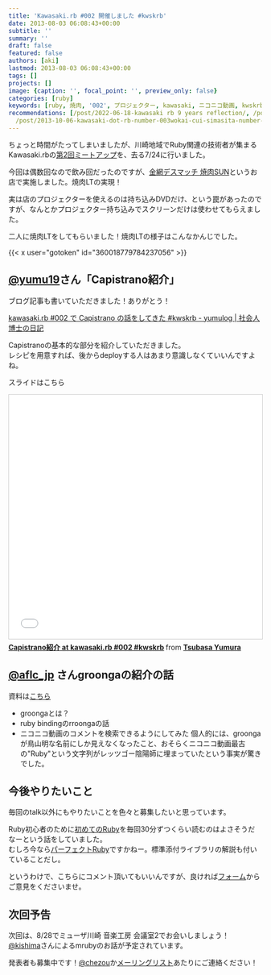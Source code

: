 ```yaml
---
title: 'Kawasaki.rb #002 開催しました #kwskrb'
date: 2013-08-03 06:08:43+00:00
subtitle: ''
summary: ''
draft: false
featured: false
authors: [aki]
lastmod: 2013-08-03 06:08:43+00:00
tags: []
projects: []
image: {caption: '', focal_point: '', preview_only: false}
categories: [ruby]
keywords: [ruby, 焼肉, '002', プロジェクター, kawasaki, ニコニコ動画, kwskrb, rb, 紹介, コメント]
recommendations: [/post/2022-06-18-kawasaki rb 9 years reflection/, /post/2016-08-23-chuan-qi-rubyhui-yi-01wokai-cui-simasita-number-kwsk01/,
  /post/2013-10-06-kawasaki-dot-rb-number-003wokai-cui-simasita-number-kwskrb/]
---
```

ちょっと時間がたってしまいましたが、川崎地域でRuby関連の技術者が集まるKawasaki.rbの[第2回ミートアップ](https://manage.doorkeeper.jp/groups/kawasakirb/events/4895)を、去る7/24に行いました。

今回は偶数回なので飲み回だったのですが、[金網デスマッチ 焼肉SUN](http://r.gnavi.co.jp/p427500/)というお店で実施しました。焼肉LTの実現！

実は店のプロジェクターを使えるのは持ち込みDVDだけ、という罠があったのですが、なんとかプロジェクター持ち込みでスクリーンだけは使わせてもらえました。

二人に焼肉LTをしてもらいました！焼肉LTの様子はこんなかんじでした。

{{< x user="gotoken" id="360018779784237056" >}}


## [@yumu19](http://twitter.com/yumu19)さん「Capistrano紹介」
ブログ記事も書いていただきました！ありがとう！

[kawasaki.rb #002 で Capistrano の話をしてきた #kwskrb - yumulog | 社会人博士の日記](http://yumulog.hatenablog.com/entry/2013/08/02/204449)

Capistranoの基本的な部分を紹介していただきました。  
レシピを用意すれば、後からdeployする人はあまり意識しなくていいんですよね。

スライドはこちら  

<iframe src="//www.slideshare.net/slideshow/embed_code/key/pDYE31FqFWqMeW" width="595" height="485" frameborder="0" marginwidth="0" marginheight="0" scrolling="no" style="border:1px solid #CCC; border-width:1px; margin-bottom:5px; max-width: 100%;" allowfullscreen> </iframe> <div style="margin-bottom:5px"> <strong> <a href="//www.slideshare.net/TsubasaYumura/capistrano-at" title="Capistrano紹介 at kawasaki.rb #002 #kwskrb" target="_blank">Capistrano紹介 at kawasaki.rb #002 #kwskrb</a> </strong> from <strong><a href="//www.slideshare.net/TsubasaYumura" target="_blank">Tsubasa Yumura</a></strong> </div>

## [@aflc\_jp](http://twitter.com/aflc_jp) さんgroongaの紹介の話
資料は[こちら](http://aflc.github.io/kawasaki.rb/1-groonga/index.html#/title)  

- groongaとは？
- ruby bindingのrroongaの話
- ニコニコ動画のコメントを検索できるようにしてみた
個人的には、groongaが鳥山明な名前にしか見えなくなったこと、おそらくニコニコ動画最古の"Ruby"という文字列がレッツゴー陰陽師に埋まっていたという事実が驚きでした。
## 今後やりたいこと
毎回のtalk以外にもやりたいことを色々と募集したいと思っています。

Ruby初心者のために[初めてのRuby](http://www.amazon.co.jp/%E5%88%9D%E3%82%81%E3%81%A6%E3%81%AERuby-Yugui/dp/4873113679)を毎回30分ずつくらい読むのはよさそうだなーという話をしていました。  
むしろ今なら[パーフェクトRuby](http://www.amazon.co.jp/gp/product/4774158798)ですかねー。標準添付ライブラリの解説も付いていることだし。

というわけで、こちらにコメント頂いてもいいんですが、良ければ[フォーム](https://docs.google.com/forms/d/1LO7NZxf0q9dQuprTQC8rVn3olvrTFSjx1jz5QLLkcBQ/viewform)からご意見をくださいませ。

## 次回予告
次回は、8/28でミューザ川崎 音楽工房 会議室2でお会いしましょう！  
[@kishima](http://twitter.com/kishima)さんによるmrubyのお話が予定されています。

発表者も募集中です！[@chezou](http://twitter.com/chezou)か[メーリングリスト](https://groups.google.com/forum/#!topic/kawasakirb/)あたりにご連絡ください！


